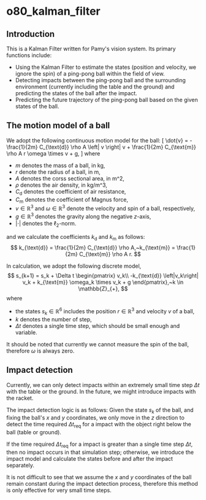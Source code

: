 # o80_kalman_filter

## Introduction
This is a Kalman Filter written for Pamy's vision system. Its primary functions include: 

* Using the Kalman Filter to estimate the states (position and velocity, we ignore the spin) of a ping-pong ball within the field of view. 
* Detecting impacts between the ping-pong ball and the surrounding environment (currently including the table and the ground) and predicting the states of the ball after the impact. 
* Predicting the future trajectory of the ping-pong ball based on the given states of the ball.

## The motion model of a ball
We adopt the following continuous motion model for the ball:
\[
\dot{v} = - \frac{1}{2m} C_{\text{d}} \rho A \left| v \right| v + \frac{1}{2m} C_{\text{m}} \rho A r \omega \times v + g,
\]
where
* $m$ denotes the mass of a ball, in kg,
* $r$ denote the radius of a ball, in m,
* $A$ denotes the corss sectional area, in m^2,
* $\rho$ denotes the air density, in kg/m^3,
* $C_{\text{d}}$ denotes the coefficient of air resistance,
* $C_{\text{m}}$ denotes the coefficient of Magnus force,
* $v \in \mathbb{R}^3$ and $\omega \in \mathbb{R}^{3}$ denote the velocity and spin of a ball, respectively,
* $g\in \mathbb{R}^3$ denotes the gravity along the negative $z$-axis,
* $|\cdot|$ denotes the $\ell_2$-norm.

and we calculate the coefficients $k_{\text{d}}$ and $k_{\text{m}}$ as follows:
$$
k_{\text{d}} = \frac{1}{2m} C_{\text{d}} \rho A,~k_{\text{m}} = \frac{1}{2m} C_{\text{m}} \rho A r.
$$

In calculation, we adopt the following discrete model,
$$
s_{k+1} = s_k + \Delta t 
\begin{pmatrix}
v_k\\
-k_{\text{d}} \left|v_k\right| v_k + k_{\text{m}} \omega_k \times v_k + g
\end{pmatrix},~k \in \mathbb{Z}_{+},
$$
where 
* the states $s_k \in \mathbb{R}^6$ includes the position $r \in \mathbb{R}^3$ and velocity $v$ of a ball, 
* $k$ denotes the number of step, 
* $\Delta t$ denotes a single time step, which should be small enough and variable.

It should be noted that currently we cannot measure the spin of the ball, therefore $\omega$ is always zero.

## Impact detection
Currently, we can only detect impacts within an extremely small time step $\Delta t$ with the table or the ground. In the future, we might introduce impacts with the racket. 

The impact detection logic is as follows: Given the state $s_k$ of the ball, and fixing the ball's $x$ and $y$ coordinates, we only move in the $z$ direction to detect the time required $\Delta t_{\text{req}}$ for a impact with the object right below the ball (table or ground). 

If the time required $\Delta t_{\text{req}}$ for a impact is greater than a single time step $\Delta t$, then no impact occurs in that simulation step; otherwise, we introduce the impact model and calculate the states before and after the impact separately. 

It is not difficult to see that we assume the $x$ and $y$ coordinates of the ball remain constant during the impact detection process, therefore this method is only effective for very small time steps.